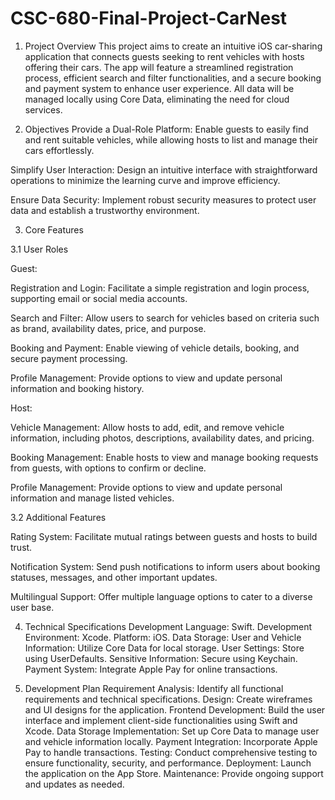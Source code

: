 # CSC-680-Final-Project-CarNest

1. Project Overview
This project aims to create an intuitive iOS car-sharing application that connects guests seeking to rent vehicles with hosts offering their cars. The app will feature a streamlined registration process, efficient search and filter functionalities, and a secure booking and payment system to enhance user experience. All data will be managed locally using Core Data, eliminating the need for cloud services.

2. Objectives
Provide a Dual-Role Platform: Enable guests to easily find and rent suitable vehicles, while allowing hosts to list and manage their cars effortlessly.

  Simplify User Interaction: Design an intuitive interface with straightforward operations to minimize the learning curve and improve efficiency.

  Ensure Data Security: Implement robust security measures to protect user data and establish a trustworthy environment.

3. Core Features

  3.1 User Roles

  Guest:

  Registration and Login: Facilitate a simple registration and login process, supporting email or social media accounts.

  Search and Filter: Allow users to search for vehicles based on criteria such as brand, availability dates, price, and purpose.

  Booking and Payment: Enable viewing of vehicle details, booking, and secure payment processing.

  Profile Management: Provide options to view and update personal information and booking history.

  Host:

  Vehicle Management: Allow hosts to add, edit, and remove vehicle information, including photos, descriptions, availability dates, and pricing.

  Booking Management: Enable hosts to view and manage booking requests from guests, with options to confirm or decline.

  Profile Management: Provide options to view and update personal information and manage listed vehicles.


  3.2 Additional Features

  Rating System: Facilitate mutual ratings between guests and hosts to build trust.
 
  Notification System: Send push notifications to inform users about booking statuses, messages, and other important updates.
  
  Multilingual Support: Offer multiple language options to cater to a diverse user base.

4. Technical Specifications
Development Language: Swift.
Development Environment: Xcode.
Platform: iOS.
Data Storage:
User and Vehicle Information: Utilize Core Data for local storage.
User Settings: Store using UserDefaults.
Sensitive Information: Secure using Keychain.
Payment System: Integrate Apple Pay for online transactions.

5. Development Plan
Requirement Analysis: Identify all functional requirements and technical specifications.
Design: Create wireframes and UI designs for the application.
Frontend Development: Build the user interface and implement client-side functionalities using Swift and Xcode.
Data Storage Implementation: Set up Core Data to manage user and vehicle information locally.
Payment Integration: Incorporate Apple Pay to handle transactions.
Testing: Conduct comprehensive testing to ensure functionality, security, and performance.
Deployment: Launch the application on the App Store.
Maintenance: Provide ongoing support and updates as needed.
